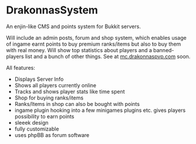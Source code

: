 DrakonnasSystem
===============

An enjin-like CMS and points system for Bukkit servers.



Will include an admin posts, forum and shop system, which enables usage of ingame earnt points to buy premium ranks/items but also to buy them with real money. Will show top statistics about players and a banned-players list and a bunch of other things. See at [mc.drakonnaspvp.com](http://mc.drakonnaspvp.com) soon.



All features:

* Displays Server Info
* Shows all players currently online
* Tracks and shows player stats like time spent
* Shop for buying ranks/items
* Ranks/Items in shop can also be bought with points
* ingame plugin hooking into a few minigames plugins etc. gives players possibility to earn points
* sleeek design
* fully customizable
* uses phpBB as forum software
